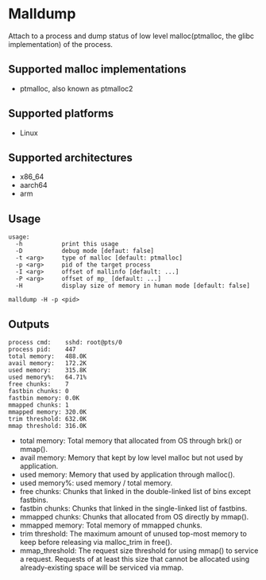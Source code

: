 # Malldump

Attach to a process and dump status of low level malloc(ptmalloc, the glibc implementation) of the process.

## Supported malloc implementations

- ptmalloc, also known as ptmalloc2

## Supported platforms

- Linux

## Supported architectures

- x86_64
- aarch64
- arm

## Usage

```
usage:
  -h           print this usage
  -D           debug mode [defaut: false]
  -t <arg>     type of malloc [default: ptmalloc]
  -p <arg>     pid of the target process
  -I <arg>     offset of mallinfo [default: ...]
  -P <arg>     offset of mp_ [default: ...]
  -H           display size of memory in human mode [default: false]
```
```
malldump -H -p <pid>
```

## Outputs

```
process cmd:    sshd: root@pts/0
process pid:    447
total memory:   488.0K
avail memory:   172.2K
used memory:    315.8K
used memory%:   64.71%
free chunks:    7
fastbin chunks: 0
fastbin memory: 0.0K
mmapped chunks: 1
mmapped memory: 320.0K
trim threshold: 632.0K
mmap threshold: 316.0K
```

- total memory: Total memory that allocated from OS through brk() or mmap().
- avail memory: Memory that kept by low level malloc but not used by application.
- used memory: Memory that used by application through malloc().
- used memory%: used memory / total memory.
- free chunks: Chunks that linked in the double-linked list of bins except fastbins.
- fastbin chunks: Chunks that linked in the single-linked list of fastbins.
- mmapped chunks: Chunks that allocated from OS directly by mmap().
- mmapped memory: Total memory of mmapped chunks.
- trim threshold: The maximum amount of unused top-most memory to keep before releasing via malloc_trim in free().
- mmap_threshold: The request size threshold for using mmap() to service a request. Requests of at least this size that cannot be allocated using already-existing space will be serviced via mmap.
